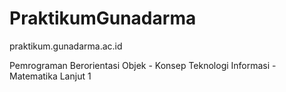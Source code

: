 <!--pppppppppppppppppppppppppppppppppppppppppppppppppppppppppppppppsppppppppppppppppppppppppppppppppppppppppps
pppppppppppppppppppppppppppppppppppppppppppppp-->
# PraktikumGunadarma
praktikum.gunadarma.ac.id

Pemrograman Berorientasi Objek - Konsep Teknologi Informasi - Matematika Lanjut 1
